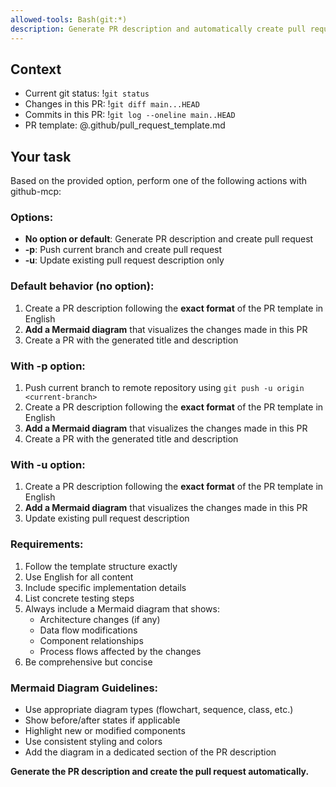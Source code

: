 ```yaml
---
allowed-tools: Bash(git:*)
description: Generate PR description and automatically create pull request on GitHub
---
```


## Context

- Current git status: !`git status`
- Changes in this PR: !`git diff main...HEAD`
- Commits in this PR: !`git log --oneline main..HEAD`
- PR template: @.github/pull_request_template.md

## Your task

Based on the provided option, perform one of the following actions with github-mcp:

### Options:

- **No option or default**: Generate PR description and create pull request
- **-p**: Push current branch and create pull request
- **-u**: Update existing pull request description only

### Default behavior (no option):

1. Create a PR description following the **exact format** of the PR template in English
2. **Add a Mermaid diagram** that visualizes the changes made in this PR
3. Create a PR with the generated title and description

### With -p option:

1. Push current branch to remote repository using `git push -u origin <current-branch>`
2. Create a PR description following the **exact format** of the PR template in English
3. **Add a Mermaid diagram** that visualizes the changes made in this PR
4. Create a PR with the generated title and description

### With -u option:

1. Create a PR description following the **exact format** of the PR template in English
2. **Add a Mermaid diagram** that visualizes the changes made in this PR
3. Update existing pull request description

### Requirements:

1. Follow the template structure exactly
2. Use English for all content
3. Include specific implementation details
4. List concrete testing steps
5. Always include a Mermaid diagram that shows:
   - Architecture changes (if any)
   - Data flow modifications
   - Component relationships
   - Process flows affected by the changes
6. Be comprehensive but concise

### Mermaid Diagram Guidelines:

- Use appropriate diagram types (flowchart, sequence, class, etc.)
- Show before/after states if applicable
- Highlight new or modified components
- Use consistent styling and colors
- Add the diagram in a dedicated section of the PR description

**Generate the PR description and create the pull request automatically.**

